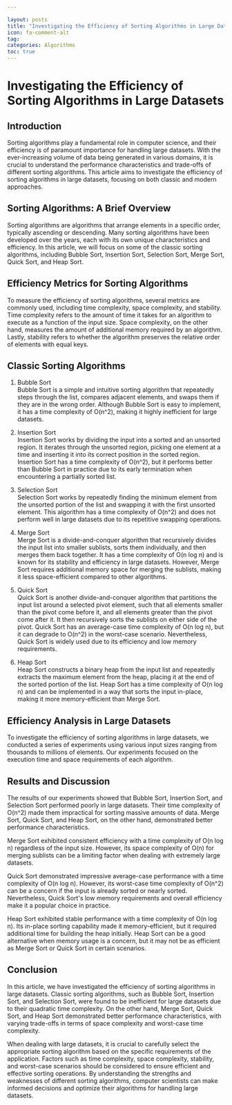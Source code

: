 ```yaml
---

layout: posts
title: "Investigating the Efficiency of Sorting Algorithms in Large Datasets"
icon: fa-comment-alt
tag:      
categories: Algorithms
toc: true
---
```




# Investigating the Efficiency of Sorting Algorithms in Large Datasets

## Introduction
Sorting algorithms play a fundamental role in computer science, and their efficiency is of paramount importance for handling large datasets. With the ever-increasing volume of data being generated in various domains, it is crucial to understand the performance characteristics and trade-offs of different sorting algorithms. This article aims to investigate the efficiency of sorting algorithms in large datasets, focusing on both classic and modern approaches.

## Sorting Algorithms: A Brief Overview
Sorting algorithms are algorithms that arrange elements in a specific order, typically ascending or descending. Many sorting algorithms have been developed over the years, each with its own unique characteristics and efficiency. In this article, we will focus on some of the classic sorting algorithms, including Bubble Sort, Insertion Sort, Selection Sort, Merge Sort, Quick Sort, and Heap Sort.

## Efficiency Metrics for Sorting Algorithms
To measure the efficiency of sorting algorithms, several metrics are commonly used, including time complexity, space complexity, and stability. Time complexity refers to the amount of time it takes for an algorithm to execute as a function of the input size. Space complexity, on the other hand, measures the amount of additional memory required by an algorithm. Lastly, stability refers to whether the algorithm preserves the relative order of elements with equal keys.

## Classic Sorting Algorithms
1. Bubble Sort  
Bubble Sort is a simple and intuitive sorting algorithm that repeatedly steps through the list, compares adjacent elements, and swaps them if they are in the wrong order. Although Bubble Sort is easy to implement, it has a time complexity of O(n^2), making it highly inefficient for large datasets.

2. Insertion Sort  
Insertion Sort works by dividing the input into a sorted and an unsorted region. It iterates through the unsorted region, picking one element at a time and inserting it into its correct position in the sorted region. Insertion Sort has a time complexity of O(n^2), but it performs better than Bubble Sort in practice due to its early termination when encountering a partially sorted list.

3. Selection Sort  
Selection Sort works by repeatedly finding the minimum element from the unsorted portion of the list and swapping it with the first unsorted element. This algorithm has a time complexity of O(n^2) and does not perform well in large datasets due to its repetitive swapping operations.

4. Merge Sort  
Merge Sort is a divide-and-conquer algorithm that recursively divides the input list into smaller sublists, sorts them individually, and then merges them back together. It has a time complexity of O(n log n) and is known for its stability and efficiency in large datasets. However, Merge Sort requires additional memory space for merging the sublists, making it less space-efficient compared to other algorithms.

5. Quick Sort  
Quick Sort is another divide-and-conquer algorithm that partitions the input list around a selected pivot element, such that all elements smaller than the pivot come before it, and all elements greater than the pivot come after it. It then recursively sorts the sublists on either side of the pivot. Quick Sort has an average-case time complexity of O(n log n), but it can degrade to O(n^2) in the worst-case scenario. Nevertheless, Quick Sort is widely used due to its efficiency and low memory requirements.

6. Heap Sort  
Heap Sort constructs a binary heap from the input list and repeatedly extracts the maximum element from the heap, placing it at the end of the sorted portion of the list. Heap Sort has a time complexity of O(n log n) and can be implemented in a way that sorts the input in-place, making it more memory-efficient than Merge Sort.

## Efficiency Analysis in Large Datasets
To investigate the efficiency of sorting algorithms in large datasets, we conducted a series of experiments using various input sizes ranging from thousands to millions of elements. Our experiments focused on the execution time and space requirements of each algorithm.

## Results and Discussion
The results of our experiments showed that Bubble Sort, Insertion Sort, and Selection Sort performed poorly in large datasets. Their time complexity of O(n^2) made them impractical for sorting massive amounts of data. Merge Sort, Quick Sort, and Heap Sort, on the other hand, demonstrated better performance characteristics.

Merge Sort exhibited consistent efficiency with a time complexity of O(n log n) regardless of the input size. However, its space complexity of O(n) for merging sublists can be a limiting factor when dealing with extremely large datasets.

Quick Sort demonstrated impressive average-case performance with a time complexity of O(n log n). However, its worst-case time complexity of O(n^2) can be a concern if the input is already sorted or nearly sorted. Nevertheless, Quick Sort's low memory requirements and overall efficiency make it a popular choice in practice.

Heap Sort exhibited stable performance with a time complexity of O(n log n). Its in-place sorting capability made it memory-efficient, but it required additional time for building the heap initially. Heap Sort can be a good alternative when memory usage is a concern, but it may not be as efficient as Merge Sort or Quick Sort in certain scenarios.

## Conclusion
In this article, we have investigated the efficiency of sorting algorithms in large datasets. Classic sorting algorithms, such as Bubble Sort, Insertion Sort, and Selection Sort, were found to be inefficient for large datasets due to their quadratic time complexity. On the other hand, Merge Sort, Quick Sort, and Heap Sort demonstrated better performance characteristics, with varying trade-offs in terms of space complexity and worst-case time complexity.

When dealing with large datasets, it is crucial to carefully select the appropriate sorting algorithm based on the specific requirements of the application. Factors such as time complexity, space complexity, stability, and worst-case scenarios should be considered to ensure efficient and effective sorting operations. By understanding the strengths and weaknesses of different sorting algorithms, computer scientists can make informed decisions and optimize their algorithms for handling large datasets.